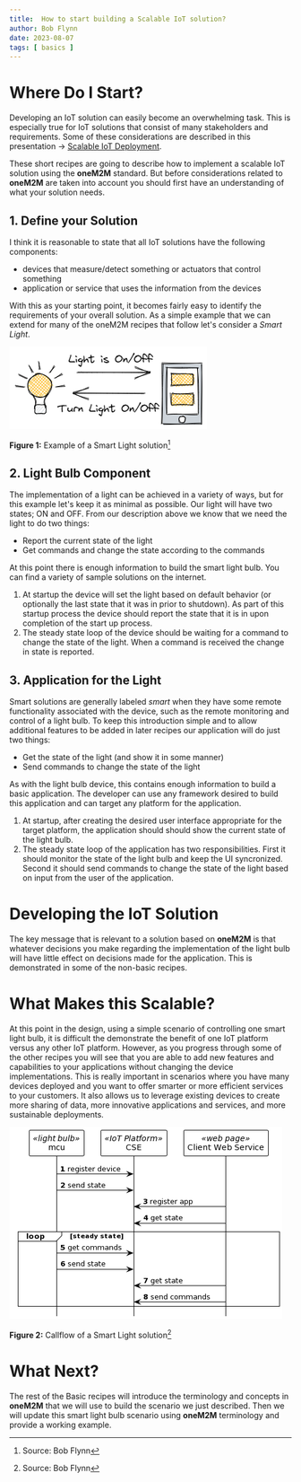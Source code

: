 ```yaml
---
title:  How to start building a Scalable IoT solution?
author: Bob Flynn
date: 2023-08-07
tags: [ basics ]
---
```


# Where Do I Start?

Developing an IoT solution can easily become an overwhelming task. This is especially true for IoT solutions that consist of many stakeholders and requirements. Some of these considerations are described in this presentation  -> [Scalable IoT Deployment](https://docbox.etsi.org/Workshop/2023/07_ETSIIoTCONFERENCE/S06_oneM2M/ROADMAP_SCALABLE_DEPLOYMENT_EXACTA_FLYNN.pdf).

These short recipes are going to describe how to implement a scalable IoT solution using the **oneM2M** standard. But before considerations related to **oneM2M** are taken into account you should first have an understanding of what your solution needs. 

## 1. Define your Solution

I think it is reasonable to state that all IoT solutions have the following components: 
- devices that measure/detect something or actuators that control something
- application or service that uses the information from the devices

With this as your starting point, it becomes fairly easy to identify the requirements of your overall solution. As a simple example that we can extend for many of the oneM2M recipes that follow let's consider a *Smart Light*. 

![Sample Smart Light solution](images/Smart-Light_solution_whiteBG.png)

**Figure 1:** Example of a Smart Light solution[^1]  



## 2. Light Bulb Component
The implementation of a light can be achieved in a variety of ways, but for this example let's keep it as minimal as possible. Our light will have two states; ON and OFF. From our description above we know that we need the light to do two things:

- Report the current state of the light
- Get commands and change the state according to the commands

At this point there is enough information to build the smart light bulb. You can find a variety of sample solutions on the internet. 

1. At startup the device will set the light based on default behavior (or optionally the last state that it was in prior to shutdown). As part of this startup process the device should report the state that it is in upon completion of the start up process.
2. The steady state loop of the device should be waiting for a command to change the state of the light. When a command is received the change in state is reported.

## 3. Application for the Light
Smart solutions are generally labeled *smart* when they have some remote functionality associated with the device, such as the remote monitoring and control of a light bulb. To keep this introduction simple and to allow additional features to be added in later recipes our application will do just two things:

- Get the state of the light (and show it in some manner)
- Send commands to change the state of the light

As with the light bulb device, this contains enough information to build a basic application. The developer can use any framework desired to build this application and can target any platform for the application. 
1. At startup, after creating the desired user interface appropriate for the target platform, the application should should show the current state of the light bulb.
2. The steady state loop of the application has two responsibilities. First it should monitor the state of the light bulb and keep the UI syncronized. Second it should send commands to change the state of the light based on input from the user of the application.


# Developing the IoT Solution 

The key message that is relevant to a solution based on **oneM2M** is that whatever decisions you make regarding the implementation of the light bulb will have little effect on decisions made for the application. This is demonstrated in some of the non-basic recipes. 



# What Makes this Scalable?

At this point in the design, using a simple scenario of controlling one smart light bulb, it is difficult the demonstrate the benefit of one IoT platform versus any other IoT platform. However, as you progress through some of the other recipes you will see that you are able to add new features and capabilities to your applications without changing the device implementations. This is really important in scenarios where you have many devices deployed and you want to offer smarter or more efficient services to your customers. It also allows us to leverage existing devices to create more sharing of data, more innovative applications and services, and more sustainable deployments.

![Sample Smart Light callflow](images/lightbulb_sample_callflow.png)

**Figure 2:** Callflow of a Smart Light solution[^1]  

# What Next?

The rest of the Basic recipes will introduce the terminology and  concepts in **oneM2M** that we will use to build the scenario we just described. Then we will update this smart light bulb scenario using **oneM2M** terminology and provide a working example.

[^1]: Source: Bob Flynn


